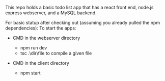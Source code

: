 This repo holds a basic todo list app that has a react front end, node.js express webserver, and a MySQL backend. 

For basic statup after checking out (assuming you already pulled the npm dependencies):
To start the apps:
- CMD in the webserver directory
  - npm run dev
  - tsc .\dir\file to compile a given file

- CMD in the client directory 
  - npm start